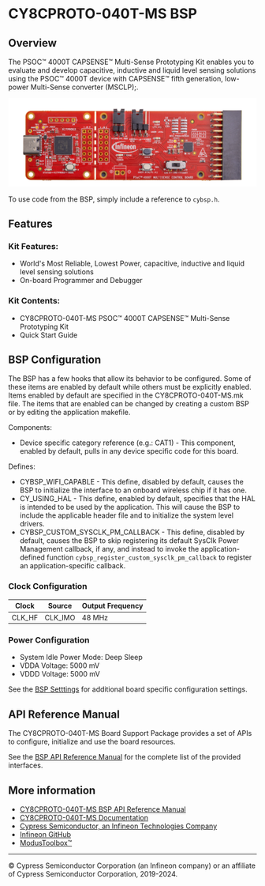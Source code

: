 # CY8CPROTO-040T-MS BSP

## Overview

The PSOC™ 4000T CAPSENSE™ Multi-Sense Prototyping Kit enables you to evaluate and develop capacitive, inductive and liquid level sensing solutions using the PSOC™ 4000T device with CAPSENSE™ fifth generation, low-power Multi-Sense converter (MSCLP);.

![](docs/html/board.png)

To use code from the BSP, simply include a reference to `cybsp.h`.

## Features

### Kit Features:

* World's Most Reliable, Lowest Power, capacitive, inductive and liquid level sensing solutions
* On-board Programmer and Debugger

### Kit Contents:

* CY8CPROTO-040T-MS PSOC™ 4000T CAPSENSE™ Multi-Sense Prototyping Kit 
* Quick Start Guide

## BSP Configuration

The BSP has a few hooks that allow its behavior to be configured. Some of these items are enabled by default while others must be explicitly enabled. Items enabled by default are specified in the CY8CPROTO-040T-MS.mk file. The items that are enabled can be changed by creating a custom BSP or by editing the application makefile.

Components:
* Device specific category reference (e.g.: CAT1) - This component, enabled by default, pulls in any device specific code for this board.

Defines:
* CYBSP_WIFI_CAPABLE - This define, disabled by default, causes the BSP to initialize the interface to an onboard wireless chip if it has one.
* CY_USING_HAL - This define, enabled by default, specifies that the HAL is intended to be used by the application. This will cause the BSP to include the applicable header file and to initialize the system level drivers.
* CYBSP_CUSTOM_SYSCLK_PM_CALLBACK - This define, disabled by default, causes the BSP to skip registering its default SysClk Power Management callback, if any, and instead to invoke the application-defined function `cybsp_register_custom_sysclk_pm_callback` to register an application-specific callback.

### Clock Configuration

| Clock    | Source    | Output Frequency |
|----------|-----------|------------------|
| CLK_HF   | CLK_IMO   | 48 MHz           |

### Power Configuration

* System Idle Power Mode: Deep Sleep
* VDDA Voltage: 5000 mV
* VDDD Voltage: 5000 mV

See the [BSP Setttings][settings] for additional board specific configuration settings.

## API Reference Manual

The CY8CPROTO-040T-MS Board Support Package provides a set of APIs to configure, initialize and use the board resources.

See the [BSP API Reference Manual][api] for the complete list of the provided interfaces.

## More information
* [CY8CPROTO-040T-MS BSP API Reference Manual][api]
* [CY8CPROTO-040T-MS Documentation](https://www.infineon.com/cms/en/product/evaluation-boards/cy8cproto-040t-ms)
* [Cypress Semiconductor, an Infineon Technologies Company](http://www.cypress.com)
* [Infineon GitHub](https://github.com/infineon)
* [ModusToolbox™](https://www.cypress.com/products/modustoolbox-software-environment)

[api]: https://infineon.github.io/TARGET_CY8CPROTO-040T-MS/html/modules.html
[settings]: https://infineon.github.io/TARGET_CY8CPROTO-040T-MS/html/md_bsp_settings.html

---
© Cypress Semiconductor Corporation (an Infineon company) or an affiliate of Cypress Semiconductor Corporation, 2019-2024.